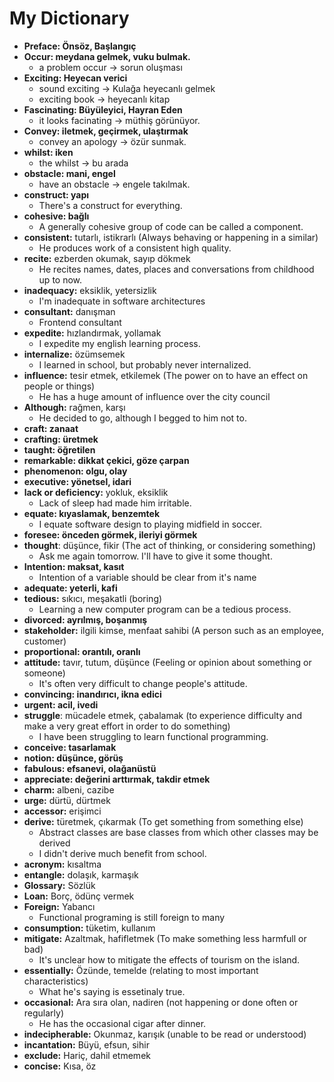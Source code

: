 # My Dictionary

- **Preface: Önsöz, Başlangıç**
- **Occur: meydana gelmek, vuku bulmak.**
  - a problem occur -> sorun oluşması
- **Exciting: Heyecan verici**
  - sound exciting -> Kulağa heyecanlı gelmek
  - exciting book -> heyecanlı kitap
- **Fascinating: Büyüleyici, Hayran Eden**
  - it looks facinating -> müthiş görünüyor.
- **Convey: iletmek, geçirmek, ulaştırmak**
  - convey an apology -> özür sunmak.
- **whilst: iken**
  - the whilst -> bu arada
- **obstacle: mani, engel**
  - have an obstacle -> engele takılmak.
- **construct: yapı**
  - There's a construct for everything.
- **cohesive: bağlı**
  - A generally cohesive group of code can be called a component.
- **consistent:** tutarlı, istikrarlı (Always behaving or happening in a similar)
  - He produces work of a consistent high quality.
- **recite:** ezberden okumak, sayıp dökmek
  - He recites names, dates, places and conversations from childhood up to now.
- **inadequacy:** eksiklik, yetersizlik
  - I'm inadequate in software architectures
- **consultant:** danışman
  - Frontend consultant
- **expedite:** hızlandırmak, yollamak
  - I expedite my english learning process.
- **internalize:** özümsemek
  - I learned in school, but probably never internalized.
- **influence:** tesir etmek, etkilemek (The power on to have an effect on people or things)
  - He has a huge amount of influence over the city council
- **Although:** rağmen, karşı
  - He decided to go, although I begged to him not to.
- **craft: zanaat**
- **crafting: üretmek**
- **taught: öğretilen**
- **remarkable: dikkat çekici, göze çarpan**
- **phenomenon: olgu, olay**
- **executive: yönetsel, idari**
- **lack or deficiency:** yokluk, eksiklik
  - Lack of sleep had made him irritable.
- **equate: kıyaslamak, benzemtek**
  - I equate software design to playing midfield in soccer.
- **foresee: önceden görmek, ileriyi görmek**
- **thought**: düşünce, fikir (The act of thinking, or considering something)
  - Ask me again tomorrow. I'll have to give it some thought.
- **Intention: maksat, kasıt**
  - Intention of a variable should be clear from it's name
- **adequate: yeterli, kafi**
- **tedious:** sıkıcı, meşakatli (boring)
  - Learning a new computer program can be a tedious process.
- **divorced: ayrılmış, boşanmış**
- **stakeholder:** ilgili kimse, menfaat sahibi (A person such as an employee, customer)
- **proportional: orantılı, oranlı**
- **attitude:** tavır, tutum, düşünce (Feeling or opinion about something or someone)
  - It's often very difficult to change people's attitude.
- **convincing: inandırıcı, ikna edici**
- **urgent: acil, ivedi**
- **struggle**: mücadele etmek, çabalamak (to experience difficulty and make a very great effort in order to do something)
  - I have been struggling to learn functional programming.
- **conceive: tasarlamak**
- **notion: düşünce, görüş**
- **fabulous: efsanevi, olağanüstü**
- **appreciate: değerini arttırmak, takdir etmek**
- **charm:** albeni, cazibe
- **urge:** dürtü, dürtmek
- **accessor:** erişimci
- **derive:** türetmek, çıkarmak (To get something from something else)
  - Abstract classes are base classes from which other classes may be derived
  - I didn't derive much benefit from school.
- **acronym:** kısaltma
- **entangle:** dolaşık, karmaşık
- **Glossary:** Sözlük
- **Loan:** Borç, ödünç vermek
- **Foreign:** Yabancı
  - Functional programing is still foreign to many
- **consumption:** tüketim, kullanım
- **mitigate:** Azaltmak, hafifletmek (To make something less harmfull or bad)
  - It's unclear how to mitigate the effects of tourism on the island.
- **essentially:** Özünde, temelde (relating to most important characteristics)
  - What he's saying is essetinaly true.
- **occasional:** Ara sıra olan, nadiren (not happening or done often or regularly)
  - He has the occasional cigar after dinner.
- **indecipherable:** Okunmaz, karışık (unable to be read or understood)
- **incantation:** Büyü, efsun, sihir
- **exclude:** Hariç, dahil etmemek
- **concise:** Kısa, öz
